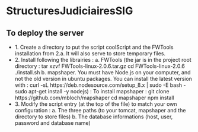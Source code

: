 # StructuresJudiciairesSIG

<h2>To deploy the server</h2>
<ul>
<li>
1. Create a directory to put the script coolScript and the FWTools installation from 2.a. It will also serve to store temporary files.
</li>
<li>
2. Install following the librairies :
	a. FWTools (the jar is in the project root directory :
		tar xzvf FWTools-linux-2.0.6.tar.gz
		cd FWTools-linux-2.0.6
		./install.sh
	b. mapshaper. You must have Node.js on your computer, and not the old version in ubuntu packages. You can install the latest version with :
		curl -sL https://deb.nodesource.com/setup_8.x | sudo -E bash -
		sudo apt-get install -y nodejs) :
	   To install mapshaper :
		git clone https://github.com/mbloch/mapshaper
		cd mapshaper
		npm install
</li>
<li>
3. Modify the script entry (at the top of the file) to match your own configuration :
	a. The three paths (to your tomcat, mapshaper and the directory to store files)
	b. The database informations (host, user, password and database name)
</li>
</ul>
